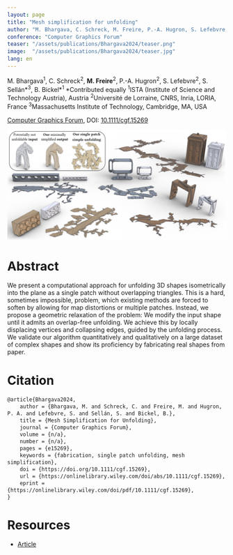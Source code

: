 ```yaml
---
layout: page
title: "Mesh simplification for unfolding"
author: "M. Bhargava, C. Schreck, M. Freire, P.-A. Hugron, S. Lefebvre, S. Sellán, B. Bickel"
conference: "Computer Graphics Forum"
teaser: "/assets/publications/Bhargava2024/teaser.png"
image:  "/assets/publications/Bhargava2024/teaser.jpg"
lang: en
---
```


M. Bhargava<sup>1</sup>, C. Schreck<sup>2</sup>, **M. Freire**<sup>2</sup>, P.-A. Hugron<sup>2</sup>, S. Lefebvre<sup>2</sup>, S. Sellán\*<sup>3</sup>, B. Bickel\*<sup>1</sup>
\*Contributed equally
<sup>1</sup>ISTA (Institute of Science and Technology Austria), Austria
<sup>2</sup>Université de Lorraine, CNRS, Inria, LORIA, France
<sup>3</sup>Massachusetts Institute of Technology, Cambridge, MA, USA

[Computer Graphics Forum](https://onlinelibrary.wiley.com/journal/14678659), DOI: [10.1111/cgf.15269](https://doi.org/10.1111/cgf.15269)

![Teaser image](/assets/publications/Bhargava2024/teaser.png)

# Abstract
We present a computational approach for unfolding 3D shapes isometrically into the plane as a single patch without overlapping triangles. This is a hard, sometimes impossible, problem, which existing methods are forced to soften by allowing for map distortions or multiple patches. Instead, we propose a geometric relaxation of the problem: We modify the input shape until it admits an overlap-free unfolding. We achieve this by locally displacing vertices and collapsing edges, guided by the unfolding process. We validate our algorithm quantitatively and qualitatively on a large dataset of complex shapes and show its proficiency by fabricating real shapes from paper.

# Citation
    @article{Bhargava2024,
        author = {Bhargava, M. and Schreck, C. and Freire, M. and Hugron, P. A. and Lefebvre, S. and Sellán, S. and Bickel, B.},
        title = {Mesh Simplification for Unfolding},
        journal = {Computer Graphics Forum},
        volume = {n/a},
        number = {n/a},
        pages = {e15269},
        keywords = {fabrication, single patch unfolding, mesh simplification},
        doi = {https://doi.org/10.1111/cgf.15269},
        url = {https://onlinelibrary.wiley.com/doi/abs/10.1111/cgf.15269},
        eprint = {https://onlinelibrary.wiley.com/doi/pdf/10.1111/cgf.15269},
    }

# Resources
- [Article](https://onlinelibrary.wiley.com/doi/epdf/10.1111/cgf.15269)